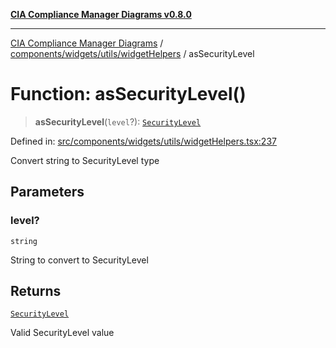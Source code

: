 [**CIA Compliance Manager Diagrams v0.8.0**](../../../../../README.md)

***

[CIA Compliance Manager Diagrams](../../../../../modules.md) / [components/widgets/utils/widgetHelpers](../README.md) / asSecurityLevel

# Function: asSecurityLevel()

> **asSecurityLevel**(`level`?): [`SecurityLevel`](../../../../../types/cia/type-aliases/SecurityLevel.md)

Defined in: [src/components/widgets/utils/widgetHelpers.tsx:237](https://github.com/Hack23/cia-compliance-manager/blob/791b5a1b6e700c8b8480de209374e4cb1086330d/src/components/widgets/utils/widgetHelpers.tsx#L237)

Convert string to SecurityLevel type

## Parameters

### level?

`string`

String to convert to SecurityLevel

## Returns

[`SecurityLevel`](../../../../../types/cia/type-aliases/SecurityLevel.md)

Valid SecurityLevel value
